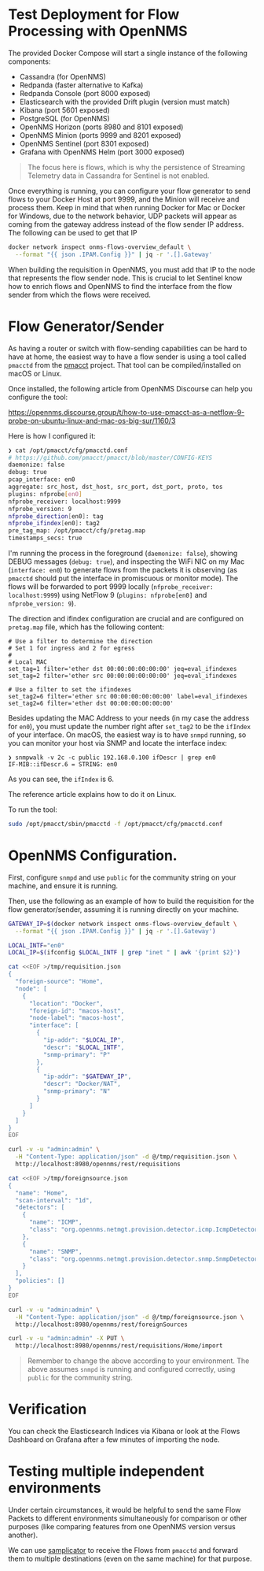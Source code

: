 # Test Deployment for Flow Processing with OpenNMS

The provided Docker Compose will start a single instance of the following components:

* Cassandra (for OpenNMS)
* Redpanda (faster alternative to Kafka)
* Redpanda Console (port 8000 exposed)
* Elasticsearch with the provided Drift plugin (version must match)
* Kibana (port 5601 exposed)
* PostgreSQL (for OpenNMS)
* OpenNMS Horizon (ports 8980 and 8101 exposed)
* OpenNMS Minion (ports 9999 and 8201 exposed)
* OpenNMS Sentinel (port 8301 exposed)
* Grafana with OpenNMS Helm (port 3000 exposed)

> The focus here is flows, which is why the persistence of Streaming Telemetry data in Cassandra for Sentinel is not enabled.

Once everything is running, you can configure your flow generator to send flows to your Docker Host at port 9999, and the Minion will receive and process them. Keep in mind that when running Docker for Mac or Docker for Windows, due to the network behavior, UDP packets will appear as coming from the gateway address instead of the flow sender IP address. The following can be used to get that IP

```bash
docker network inspect onms-flows-overview_default \
  --format "{{ json .IPAM.Config }}" | jq -r '.[].Gateway'
```

When building the requisition in OpenNMS, you must add that IP to the node that represents the flow sender node. This is crucial to let Sentinel know how to enrich flows and OpenNMS to find the interface from the flow sender from which the flows were received.

# Flow Generator/Sender

As having a router or switch with flow-sending capabilities can be hard to have at home, the easiest way to have a flow sender is using a tool called `pmacctd` from the [pmacct](http://www.pmacct.net/) project. That tool can be compiled/installed on macOS or Linux.

Once installed, the following article from OpenNMS Discourse can help you configure the tool:

https://opennms.discourse.group/t/how-to-use-pmacct-as-a-netflow-9-probe-on-ubuntu-linux-and-mac-os-big-sur/1160/3

Here is how I configured it:

```bash
❯ cat /opt/pmacct/cfg/pmacctd.conf
# https://github.com/pmacct/pmacct/blob/master/CONFIG-KEYS
daemonize: false
debug: true
pcap_interface: en0
aggregate: src_host, dst_host, src_port, dst_port, proto, tos
plugins: nfprobe[en0]
nfprobe_receiver: localhost:9999
nfprobe_version: 9
nfprobe_direction[en0]: tag
nfprobe_ifindex[en0]: tag2
pre_tag_map: /opt/pmacct/cfg/pretag.map
timestamps_secs: true
```

I'm running the process in the foreground (`daemonize: false`), showing DEBUG messages (`debug: true`), and inspecting the WiFi NIC on my Mac (`interface: en0`) to generate flows from the packets it is observing (as `pmacctd` should put the interface in promiscuous or monitor mode). The flows will be forwarded to port 9999 locally (`nfprobe_receiver: localhost:9999`) using NetFlow 9 (`plugins: nfprobe[en0]` and `nfprobe_version: 9`).

The direction and ifindex configuration are crucial and are configured on `pretag.map` file, which has the following content:

```
# Use a filter to determine the direction
# Set 1 for ingress and 2 for egress
#
# Local MAC
set_tag=1 filter='ether dst 00:00:00:00:00:00' jeq=eval_ifindexes
set_tag=2 filter='ether src 00:00:00:00:00:00' jeq=eval_ifindexes

# Use a filter to set the ifindexes
set_tag2=6 filter='ether src 00:00:00:00:00:00' label=eval_ifindexes
set_tag2=6 filter='ether dst 00:00:00:00:00:00'
```

Besides updating the MAC Address to your needs (in my case the address for `en0`), you must update the number right after `set_tag2` to be the `ifIndex` of your interface. On macOS, the easiest way is to have `snmpd` running, so you can monitor your host via SNMP and locate the interface index:

```
❯ snmpwalk -v 2c -c public 192.168.0.100 ifDescr | grep en0
IF-MIB::ifDescr.6 = STRING: en0
```

As you can see, the `ifIndex` is 6.

The reference article explains how to do it on Linux.

To run the tool:

```bash
sudo /opt/pmacct/sbin/pmacctd -f /opt/pmacct/cfg/pmacctd.conf
```

# OpenNMS Configuration.

First, configure `snmpd` and use `public` for the community string on your machine, and ensure it is running.

Then, use the following as an example of how to build the requisition for the flow generator/sender, assuming it is running directly on your machine.

```bash
GATEWAY_IP=$(docker network inspect onms-flows-overview_default \
  --format "{{ json .IPAM.Config }}" | jq -r '.[].Gateway')

LOCAL_INTF="en0"
LOCAL_IP=$(ifconfig $LOCAL_INTF | grep "inet " | awk '{print $2}')

cat <<EOF >/tmp/requisition.json
{
  "foreign-source": "Home",
  "node": [
    {
      "location": "Docker",
      "foreign-id": "macos-host",
      "node-label": "macos-host",
      "interface": [
        {
          "ip-addr": "$LOCAL_IP",
          "descr": "$LOCAL_INTF",
          "snmp-primary": "P"
        },
        {
          "ip-addr": "$GATEWAY_IP",
          "descr": "Docker/NAT",
          "snmp-primary": "N"
        }
      ]
    }
  ]
}
EOF

curl -v -u "admin:admin" \
  -H "Content-Type: application/json" -d @/tmp/requisition.json \
  http://localhost:8980/opennms/rest/requisitions

cat <<EOF >/tmp/foreignsource.json
{
  "name": "Home",
  "scan-interval": "1d",
  "detectors": [
    {
      "name": "ICMP",
      "class": "org.opennms.netmgt.provision.detector.icmp.IcmpDetector"
    },
    {
      "name": "SNMP",
      "class": "org.opennms.netmgt.provision.detector.snmp.SnmpDetector"
    }
  ],
  "policies": []
}
EOF

curl -v -u "admin:admin" \
  -H "Content-Type: application/json" -d @/tmp/foreignsource.json \
  http://localhost:8980/opennms/rest/foreignSources

curl -v -u "admin:admin" -X PUT \
  http://localhost:8980/opennms/rest/requisitions/Home/import
```

> Remember to change the above according to your environment. The above assumes `snmpd` is running and configured correctly, using `public` for the community string.

# Verification

You can check the Elasticsearch Indices via Kibana or look at the Flows Dashboard on Grafana after a few minutes of importing the node.

# Testing multiple independent environments

Under certain circumstances, it would be helpful to send the same Flow Packets to different environments simultaneously for comparison or other purposes (like comparing features from one OpenNMS version versus another).

We can use [samplicator](https://github.com/sleinen/samplicator) to receive the Flows from `pmacctd` and forward them to multiple destinations (even on the same machine) for that purpose.
